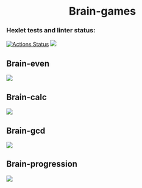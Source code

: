 <h1 align="center">Brain-games</h1>

### Hexlet tests and linter status:
[![Actions Status](https://github.com/ADEmmure/frontend-project-44/workflows/hexlet-check/badge.svg)](https://github.com/ADEmmure/frontend-project-44/actions)
<a href="https://codeclimate.com/github/ADEmmure/frontend-project-44/maintainability"><img src="https://api.codeclimate.com/v1/badges/1ddd18d7296a02ad48f3/maintainability" /></a>
<h2>Brain-even</h2>
<a href="https://asciinema.org/a/aSwTyPgpvaIOh8C03bhkpcYJ3" target="_blank"><img src="https://asciinema.org/a/aSwTyPgpvaIOh8C03bhkpcYJ3.svg" /></a>
<h2>Brain-calc</h2>
<a href="https://asciinema.org/a/IgIKWv1uEYJOgJSpCIriZ3FS8" target="_blank"><img src="https://asciinema.org/a/IgIKWv1uEYJOgJSpCIriZ3FS8.svg" /></a>
<h2>Brain-gcd</h2>
<a href="https://asciinema.org/a/t0ehnVznmFHmJSuJpL6rm8QKz" target="_blank"><img src="https://asciinema.org/a/t0ehnVznmFHmJSuJpL6rm8QKz.svg" /></a>
<h2>Brain-progression</h2>
<a href="https://asciinema.org/a/eI873ol6ORxdp1VXzgTnWBJyB" target="_blank"><img src="https://asciinema.org/a/eI873ol6ORxdp1VXzgTnWBJyB.svg" /></a>